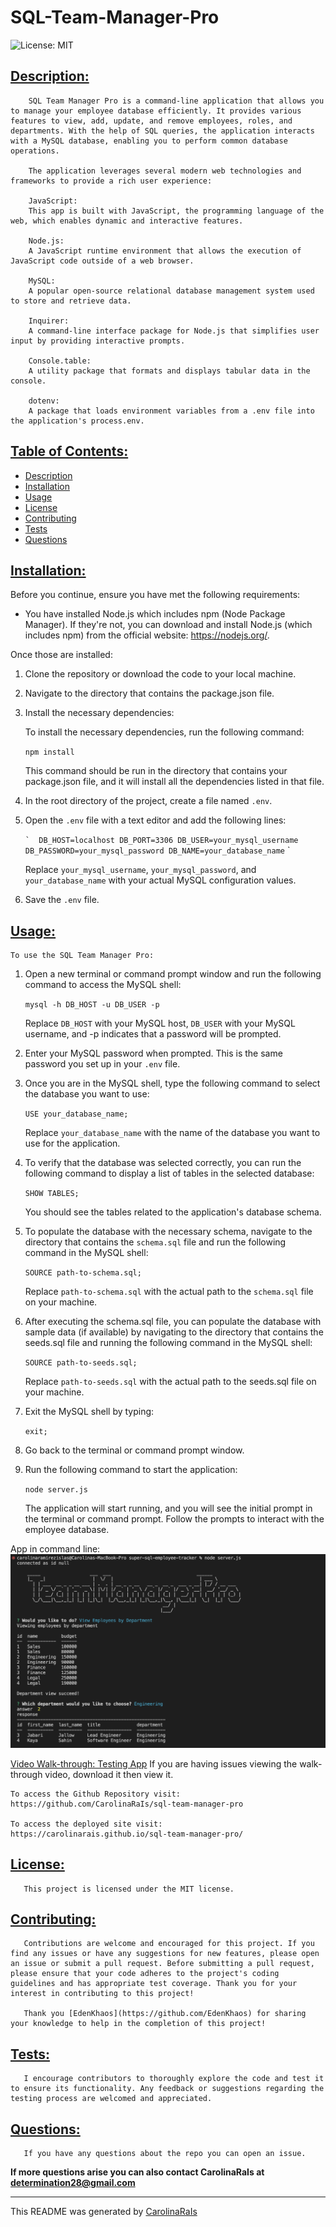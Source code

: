 # SQL-Team-Manager-Pro

![License: MIT](https://img.shields.io/badge/License-MIT-blue.svg)

## [Description:](#description)

        SQL Team Manager Pro is a command-line application that allows you to manage your employee database efficiently. It provides various features to view, add, update, and remove employees, roles, and departments. With the help of SQL queries, the application interacts with a MySQL database, enabling you to perform common database operations.

        The application leverages several modern web technologies and frameworks to provide a rich user experience:

        JavaScript: 
        This app is built with JavaScript, the programming language of the web, which enables dynamic and interactive features.

        Node.js: 
        A JavaScript runtime environment that allows the execution of JavaScript code outside of a web browser.

        MySQL: 
        A popular open-source relational database management system used to store and retrieve data.

        Inquirer: 
        A command-line interface package for Node.js that simplifies user input by providing interactive prompts.

        Console.table: 
        A utility package that formats and displays tabular data in the console.

        dotenv: 
        A package that loads environment variables from a .env file into the application's process.env.

## [Table of Contents:](#table-of-contents:)
   
- [Description](#description)
- [Installation](#installation)
- [Usage](#usage)
- [License](#license)
- [Contributing](#contributing)
- [Tests](#tests)
- [Questions](#questions)
   
## [Installation:](#installation:)

Before you continue, ensure you have met the following requirements:

* You have installed Node.js which includes npm (Node Package Manager). If they're not, you can download and install Node.js (which includes npm) from the official website: https://nodejs.org/.

Once those are installed:

1. Clone the repository or download the code to your local machine.
2. Navigate to the directory that contains the package.json file.
3. Install the necessary dependencies: 
    
    To install the necessary dependencies, run the following command:
        
    `npm install`
    
    This command should be run in the directory that contains your package.json file, and it will install all the dependencies listed in that file.
    
4. In the root directory of the project, create a file named `.env`.

5. Open the `.env` file with a text editor and add the following lines:

    `` ` 
    DB_HOST=localhost
    DB_PORT=3306
    DB_USER=your_mysql_username
    DB_PASSWORD=your_mysql_password
    DB_NAME=your_database_name
    `` ` 

    Replace `your_mysql_username`, `your_mysql_password`, and `your_database_name` with your actual MySQL configuration values.

6. Save the `.env` file.
    
## [Usage:](#usage:)

    To use the SQL Team Manager Pro: 

1. Open a new terminal or command prompt window and run the following command  to access the MySQL shell:

    `mysql -h DB_HOST -u DB_USER -p`

    Replace `DB_HOST` with your MySQL host, `DB_USER` with your MySQL username, and -p indicates that a password will be prompted.

2. Enter your MySQL password when prompted. This is the same password you set up in your `.env` file.

3. Once you are in the MySQL shell, type the following command to select the database you want to use:

    `USE your_database_name;`

    Replace `your_database_name` with the name of the database you want to use for the application.

4. To verify that the database was selected correctly, you can run the following command to display a list of tables in the selected database:

    `SHOW TABLES;`

    You should see the tables related to the application's database schema.

5. To populate the database with the necessary schema, navigate to the directory that contains the `schema.sql` file and run the following command in the MySQL shell:

    `SOURCE path-to-schema.sql;` 

    Replace `path-to-schema.sql` with the actual path to the `schema.sql` file on your machine.

6. After executing the schema.sql file, you can populate the database with sample data (if available) by navigating to the directory that contains the seeds.sql file and running the following command in the MySQL shell:

    `SOURCE path-to-seeds.sql;` 

    Replace `path-to-seeds.sql` with the actual path to the seeds.sql file on your machine.

7. Exit the MySQL shell by typing:

    `exit;`

8. Go back to the terminal or command prompt window.

9. Run the following command to start the application:

    `node server.js`

    The application will start running, and you will see the initial prompt in the terminal or command prompt. Follow the prompts to interact with the employee database.

App in command line:
![plot](./employee-tracker.png)

[Video Walk-through: Testing App](https://drive.google.com/file/d/1wDuSIrDgxPXbfl696ghPV5OiEHp4Ed7A/view)
If you are having issues viewing the walk-through video, download it then view it. 

    To access the Github Repository visit:
    https://github.com/CarolinaRaIs/sql-team-manager-pro

    To access the deployed site visit:
    https://carolinarais.github.io/sql-team-manager-pro/  


## [License:](#license:)

       This project is licensed under the MIT license.
   
## [Contributing:](#contributing:)

       Contributions are welcome and encouraged for this project. If you find any issues or have any suggestions for new features, please open an issue or submit a pull request. Before submitting a pull request, please ensure that your code adheres to the project's coding guidelines and has appropriate test coverage. Thank you for your interest in contributing to this project!  

       Thank you [EdenKhaos](https://github.com/EdenKhaos) for sharing your knowledge to help in the completion of this project!
   
## [Tests:](#tests:)

       I encourage contributors to thoroughly explore the code and test it to ensure its functionality. Any feedback or suggestions regarding the testing process are welcomed and appreciated.
   
## [Questions:](#questions:)

       If you have any questions about the repo you can open an issue.

**If more questions arise you can also contact CarolinaRaIs at determination28@gmail.com**
   
       
------------------------------------------------------------------------------------------------
   
This README was generated by [CarolinaRaIs](https://github.com/CarolinaRaIs)